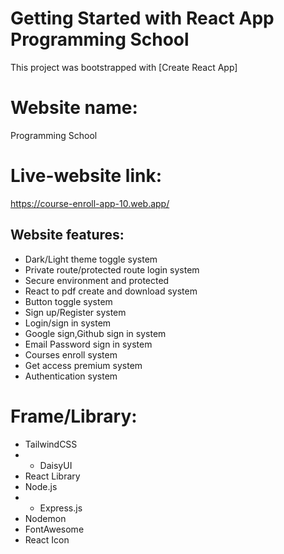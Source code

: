# Getting Started with  React App Programming School

This project was bootstrapped with [Create React App]
# Website name:
Programming School
# Live-website link:
https://course-enroll-app-10.web.app/
## Website features:
* Dark/Light theme toggle system
* Private route/protected route login system
* Secure environment and protected
* React to pdf create and download system
* Button toggle system
* Sign up/Register system
* Login/sign in system
* Google sign,Github sign in system
* Email Password sign in system
* Courses enroll system
* Get access premium system
* Authentication system


# Frame/Library: #
- TailwindCSS
- - DaisyUI
- React Library
- Node.js
- - Express.js
- Nodemon
- FontAwesome
- React Icon
